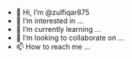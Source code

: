 - 👋 Hi, I’m @zulfiqar875
- 👀 I’m interested in ...
- 🌱 I’m currently learning ...
- 💞️ I’m looking to collaborate on ...
- 📫 How to reach me ...

<!---
zulfiqar875/zulfiqar875 is a ✨ special ✨ repository because its `README.md` (this file) appears on your GitHub profile.
You can click the Preview link to take a look at your changes.
--->
